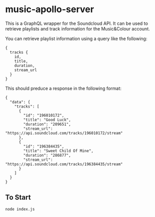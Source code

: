 # music-apollo-server

This is a GraphQL wrapper for the Soundcloud API. It can be used to retrieve playlists and track information for the Music&Colour account.

You can retrieve playlist information using a query like the following:

```
{
  tracks {
    id,
    title,
    duration,
    stream_url
  }
}
```

This should preduce a response in the following format:

```
{
  "data": {
    "tracks": [
      {
        "id": "196010172",
        "title": "Good Luck",
        "duration": "209651",
        "stream_url": "https://api.soundcloud.com/tracks/196010172/stream"
      },
      {
        "id": "196384435",
        "title": "Sweet Child Of Mine",
        "duration": "286877",
        "stream_url": "https://api.soundcloud.com/tracks/196384435/stream"
      }
    ]
  }
}
```

## To Start

`node index.js`


